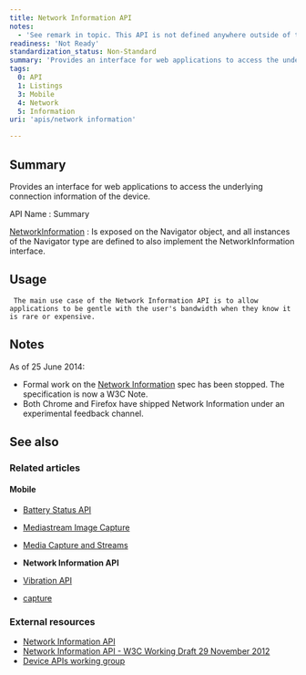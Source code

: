 ```yaml
---
title: Network Information API
notes:
  - 'See remark in topic. This API is not defined anywhere outside of the Network Information API W3C Note [1]. Also, this form lacks the specifications template.'
readiness: 'Not Ready'
standardization_status: Non-Standard
summary: 'Provides an interface for web applications to access the underlying connection information of the device.'
tags:
  0: API
  1: Listings
  3: Mobile
  4: Network
  5: Information
uri: 'apis/network information'

---
```

## <span>Summary</span>

Provides an interface for web applications to access the underlying connection information of the device.

API Name
:   Summary

[NetworkInformation](/apis/network_information/NetworkInformation)
:   Is exposed on the Navigator object, and all instances of the Navigator type are defined to also implement the NetworkInformation interface.

## <span>Usage</span>

     The main use case of the Network Information API is to allow applications to be gentle with the user's bandwidth when they know it is rare or expensive.

## <span>Notes</span>

As of 25 June 2014:

-   Formal work on the [Network Information](http://www.w3.org/TR/netinfo-api/) spec has been stopped. The specification is now a W3C Note.
-   Both Chrome and Firefox have shipped Network Information under an experimental feedback channel.

## <span>See also</span>

### <span>Related articles</span>

#### <span>Mobile</span>

-   [Battery Status API](/apis/battery_status)

-   [Mediastream Image Capture](/apis/image_capture)

-   [Media Capture and Streams](/apis/media_capture_and_streams)

-   **Network Information API**

-   [Vibration API](/apis/vibration)

-   [capture](/html/attributes/capture)

### <span>External resources</span>

-   [Network Information API](http://www.w3.org/TR/netinfo-api/)
-   [Network Information API - W3C Working Draft 29 November 2012](http://www.w3.org/TR/2012/WD-netinfo-api-20121129/)
-   [Device APIs working group](http://www.w3.org/2009/dap/)
